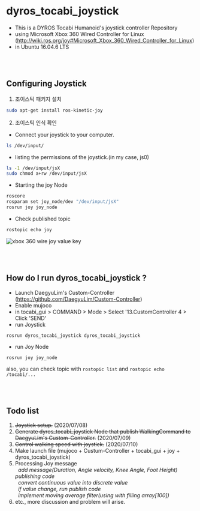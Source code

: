 # dyros_tocabi_joystick

* This is a DYROS Tocabi Humanoid's joystick controller Repository
* using Microsoft Xbox 360 Wired Controller for Linux
(http://wiki.ros.org/joy#Microsoft_Xbox_360_Wired_Controller_for_Linux)
* in Ubuntu 16.04.6 LTS

<br></br>

## Configuring Joystick ##
1. 조이스틱 패키지 설치
```sh
sudo apt-get install ros-kinetic-joy
```

2. 조이스틱 인식 확인
* Connect your joystick to your computer.
```sh
ls /dev/input/
```

* listing the permissions of the joystick.(in my case, js0)
```sh
ls -1 /dev/input/jsX
sudo chmod a+rw /dev/input/jsX
```

* Starting the joy Node
```sh
roscore
rosparam set joy_node/dev "/dev/input/jsX"
rosrun joy joy_node
```
* Check published topic
```sh
rostopic echo joy
```

![xbox 360 wire joy value key](https://user-images.githubusercontent.com/68094299/87122977-d7e77100-c2c0-11ea-9015-16e452b2c174.png)

<br></br>

## How do I run dyros_tocabi_joystick ? ##
* Launch DaegyuLim's Custom-Controller (https://github.com/DaegyuLim/Custom-Controller)
* Enable mujoco
* in tocabi_gui > COMMAND > Mode > Select '13.CustomController 4 > Click 'SEND'
* run Joystick
```ch
rosrun dyros_tocabi_joystick dyros_tocabi_joystick
```
* run Joy Node
```ch
rosrun joy joy_node
```
  also, you can check topic with `rostopic list` and `rostopic echo /tocabi/...`
  
  <br></br>
  
  ## Todo list ##
  1. ~~Joystick setup.~~ (2020/07/08)
  2. ~~Generate dyros_tocabi_joystick Node that publish WalkingCommand to DaegyuLim's Custom-Controller.~~ (2020/07/09)
  3. ~~Control walking speed with joystick.~~ (2020/07/10)
  4. Make launch file (mujoco + Custum-Controller + tocabi_gui + joy + dyros_tocabi_joystick)
  5. Processing Joy message <br>
&nbsp; _add message(Duration, Angle velocity, Knee Angle, Foot Height) publishing code <br>
&nbsp; convert continuous value into discrete value <br>
&nbsp; if value change, run publish code <br>
&nbsp; implement moving average filter(using with filling array[100])_
  6. etc., more discussion and problem will arise.
